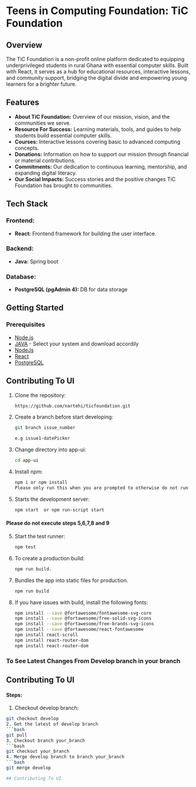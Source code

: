 # Teens in Computing Foundation: TiC Foundation

## Overview

The TiC Foundation is a non-profit online platform dedicated to equipping underprivileged students in rural Ghana with essential computer skills. 
Built with React, it serves as a hub for educational resources, interactive lessons, and community support, 
bridging the digital divide and empowering young learners for a brighter future.

## Features

- **About TiC Foundation:** Overview of our mission, vision, and the communities we serve.
- **Resource For Success:** Learning materials, tools, and guides to help students build essential computer skills.
- **Courses:** Interactive lessons covering basic to advanced computing concepts.
- **Donations:** Information on how to support our mission through financial or material contributions.
- **Commitments:** Our dedication to continuous learning, mentorship, and expanding digital literacy.
- **Our Social Impacts:** Success stories and the positive changes TiC Foundation has brought to communities.

## Tech Stack

### Frontend:
- **React:** Frontend framework for building the user interface.
### Backend:
- **Java:** Spring boot
### Database:
- **PostgreSQL (pgAdmin 4):** DB for data storage

## Getting Started

### Prerequisites
- [Node.js](https://nodejs.org/) 
- [JAVA](https://www.oracle.com/java/technologies/downloads/) - Select your system and download accordily
- [NodeJs](https://nodejs.org/en/download/source-code/current)
- [React](https://react.dev/)
- [PostgreSQL](https://www.postgresql.org/download/)
  
## Contributing To UI

1. Clone the repository:
   ```bash
   https://github.com/nartehi/ticfoundation.git

2. Create a branch before start developing:
   ```bash
   git branch issue_number
   
   e.g issue1-datePicker

3. Change directory into app-ui:
    ```bash
   cd app-ui
   
3. Install npm:
    ```bash
   npm i or npm install
    Please only run this when you are prompted to otherwise do not run it
   
4. Starts the development server:
    ```bash
    npm start  or npm run-script start

#### Please do not execute steps 5,6,7,8 and 9

5. Start the test runner:
    ```bash
    npm test

6. To create a production build:
    ```bash
    npm run build.

8. Bundles the app into static files for production.
    ```bash
    npm run build

9. If you have issues with build, install the following fonts:
    ```bash
    npm install --save @fortawesome/fontawesome-svg-core
    npm install --save @fortawesome/free-solid-svg-icons
    npm install --save @fortawesome/free-brands-svg-icons
    npm install --save @fortawesome/react-fontawesome
    npm install react-scroll
    npm install react-router-dom
    npm install react-router-dom

    
### To See Latest Changes From Develop branch in your branch


## Contributing To UI

#### Steps:
  1. Checkout develop branch:
   ```bash
   git checkout develop
  2. Get the latest of develop branch
   ```bash
   git pull
  3. Checkout branch your_branch
  ```bash
   git checkout your_branch
  4. Merge develop branch to branch your_branch
  ```bash
   git merge develop

## Contributing To UI

